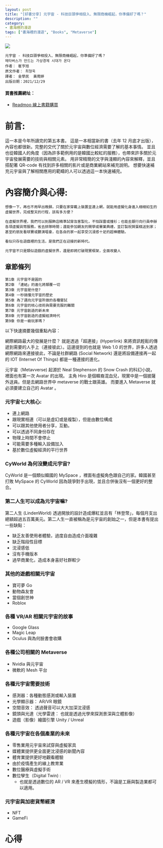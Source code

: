 ```yaml
---
layout: post
title: "[好書分享] 元宇宙 - 科技巨頭爭相投入、無限商機崛起，你準備好了嗎？"
description: ""
category: 
- 書海裡的漫遊
tags: ["書海裡的漫遊", "Books", "Metaverse"]
---
```




<div><a href="http://moo.im/a/25wEST" title="元宇宙"><img src="https://cdn.readmoo.com/cover/8e/9d7flb8_210x315.jpg?v=0"></a></div>



```
元宇宙 - 科技巨頭爭相投入、無限商機崛起，你準備好了嗎？
메타버스가 만드는 가상경제 시대가 온다
作者： 崔亨旭  
原文作者： 최형욱  
譯者： 金學民  黃菀婷  
出版日期：2021/12/29 
```

#### 買書推薦網址：

- [Readmoo 線上書籍購買](http://moo.im/a/25wEST)

# 前言:

這一本是今年所讀完的第五本書。 這是一本相當新的書（去年 12 月底才出版），內容也都很新。完整的交代了關於元宇宙與數位經濟需要了解的基本事情。 並且也從韓國人的角度（因為許多範例用的是韓國比較紅的服務），也帶來許多關於元宇宙發展需要的技術與相關元素。 用非常精簡的文字與淺顯的內容來解釋，並且搭配著 QR-code 有找到許多相關的影片或是商業網站來補充說明。 想要快速補充元宇宙與了解相關應用的範疇的人可以透過這一本快速補完。

# 內容簡介與心得:

```
想像一下，再也不用早出晚歸，只要在家穿戴上裝置並連上網，就能用虛擬化身進入栩栩如生的虛擬世界，完成整天的行程，該有多方便？
 
在虛擬世界裡，我們可以到服飾店精準試穿及客製化，不怕踩雷或撞衫；也能去銀行向行員申辦各項虛擬貨幣服務，省去排隊時間；還能參加親友的開學或畢業典禮，並訂製祝賀蛋糕送到家；甚至約朋友看球賽或聽演唱會，在各自的家一起享受沉浸感十足的超棒體驗。
 
看似只存在遊戲裡的生活，是我們正在迎接的新時代。 
 
元宇宙不只是類似遊戲的虛擬世界，還是即將打破現實框架，全面改變人
```

## 章節條列

```
第1章 元宇宙不是圓的  
第2章 「連結」的進化將顛覆一切
第3章 元宇宙是什麼?
第4章 一秒搞懂元宇宙的歷史
第5章 為了邁向元宇宙所做的各種嘗試
第6章 元宇宙的核心技術與需要克服的難關
第7章 元宇宙創造的新未來
第8章 元宇宙創造的虛擬經濟時代
第9章 你是一級玩家嗎？
```

以下快速摘要幾個重點內容：

網際網路最大的發展是什麼？ 就是透過「超連接」(Hyperlink) 來將資訊輕鬆的傳遞到需要的人手上（連接彼此）。這邊提到的也就是 Web 1.0 的世界，許多人透過網際網路來連接彼此，不論是社群網路 (Social Network) 還是將設備連接再一起的 IOT (Internet Of Things) 都是一種連接的進化。

元宇宙（Metavverse) 起源於 Neal Stephenson 的 Snow Crash 的科幻小說，裡面也有第一次 Avatar 的出現。 主角 Hiro 是個韓裔混血兒，現實中是一個披薩外送員。但是去網路世界中 metaverse 的戰士跟英雄。 而要進入 Metaverse 就必須要建立自己的 Avatar 。

###  **元宇宙七大核心:**

- 連上網路
- 跟現實相連（可以是虛幻或是複製），但是由數位構成
- 可以跟其他使用者分享，互動。
- 可以透過不同身份存在
- 物理上時間不會停止
- 可能需要多種輸入設備加入
- 基於數位虛擬經濟的平行世界

### CyWorld 為何沒變成元宇宙?

CyWorld 是一個類似韓國的 MySpace ，裡面有虛擬角色跟自己的家。韓國甚至打敗 MySpace 的 CyWorld 因為競爭對手出現，並且合併後沒有一個更好的整合。 

### 第二人生可以成為元宇宙嘛?

第二人生 (LindenWorld) 透過開放的設計造成爆紅並且有「林登幣」，每個月支出總額超過五百萬美元。第二人生一直被稱為是元宇宙的創始之一，但是本書有提出一些缺點：

- 缺乏友善使用者體驗，過度自由造成介面複雜
- 缺乏階段性目標
- 沈浸感低
- 沒有手機版本
- 過早商業化，造成本身喜好社群較少

### 其他的遊戲相關元宇宙

- 寶可夢 Go 
- 動物森友會
- 當個創世神
- Roblox

### 各種 VR/AR 相關元宇宙的故事

- Google Glass
- Magic Leap
- Oculus 與為何臉書會收購

### 各種公司相關的 Metaverse

- Nvidia 與元宇宙
- 微軟的 Mesh 平台

### 各種元宇宙需要技術

- 感測器：各種動態感測或輸入裝置
- 光學顯示器： AR/VR 眼鏡
- 空間音效： 透過聲音可以大大加深沈浸感
- 鏡頭與光達（光學雷達： 也就是透過光學來探測景深與立體影像）
- 遊戲（影像）繪圖引擎 Unity / Unreal 

### 各種元宇宙在各個產業的未來

- 零售業用元宇宙來試穿與虛擬家具
- 媒體業提供更全面更沈浸感的新聞內容
- 體育業提供更好地觀看體驗
- 由於疫情產生的線上教育業
- 數位醫療與虛擬手術
- 數位孿生（Digital Twin) :
  - 也就是透過數位的 AR / VR 來產生模擬的情形，不論是工廠與製造業都可以適用。

### 元宇宙與加密貨幣經濟

- NFT
- GameFi


# 心得

